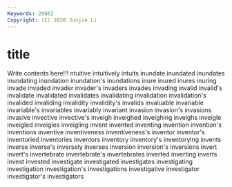```yaml
---
Keywords: 29862
Copyright: (C) 2020 Junjie Li
---
```


# title

Write contents here!!!
ntuitive 
intuitively 
intuits 
inundate 
inundated 
inundates 
inundating
inundation 
inundation's 
inundations 
inure 
inured 
inures 
inuring 
invade 
invaded 
invader
invader's 
invaders 
invades 
invading 
invalid 
invalid's 
invalidate 
invalidated 
invalidates 
invalidating
invalidation 
invalidation's 
invalided 
invaliding 
invalidity 
invalidity's 
invalids 
invaluable 
invariable 
invariable's
invariables 
invariably 
invariant 
invasion 
invasion's 
invasions 
invasive 
invective 
invective's 
inveigh
inveighed 
inveighing 
inveighs 
inveigle 
inveigled 
inveigles 
inveigling 
invent 
invented 
inventing
invention 
invention's 
inventions 
inventive 
inventiveness 
inventiveness's 
inventor 
inventor's 
inventoried 
inventories
inventors 
inventory 
inventory's 
inventorying 
invents 
inverse 
inverse's 
inversely 
inverses 
inversion
inversion's 
inversions 
invert 
invert's 
invertebrate 
invertebrate's 
invertebrates 
inverted 
inverting 
inverts
invest 
invested 
investigate 
investigated 
investigates 
investigating 
investigation 
investigation's 
investigations 
investigative
investigator 
investigator's 
investigators 
